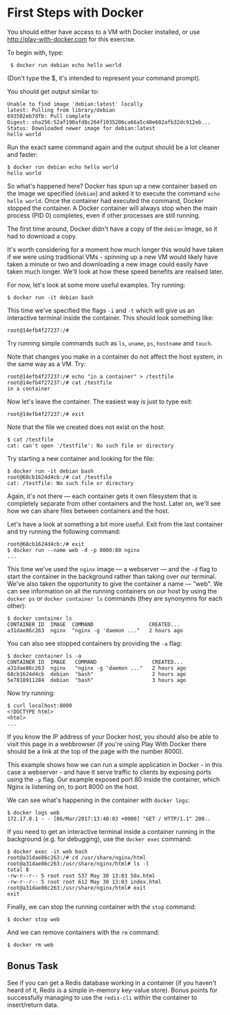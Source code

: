 # First Steps with Docker

You should either have access to a VM with Docker installed, or use
http://play-with-docker.com for this exercise.

To begin with, type:

```
 $ docker run debian echo hello world
```

(Don't type the $, it's intended to represent your command prompt).

You should get output similar to:

```
Unable to find image 'debian:latest' locally
latest: Pulling from library/debian
693502eb7dfb: Pull complete
Digest: sha256:52af198afd8c264f1035206ca66a5c48e602afb32dc912eb...
Status: Downloaded newer image for debian:latest
hello world
```

Run the exact same command again and the output should be a lot cleaner and
faster:

```
$ docker run debian echo hello world
hello world
```

So what's happened here? Docker has spun up a new container based on the image
we specified (`debian`) and asked it to execute the command `echo hello world`.
Once the container had executed the command, Docker stopped the container. A
Docker container will always stop when the main process (PID 0) completes, even
if other processes are still running.

The first time around, Docker didn't have a copy of the `debian` image, so it had
to download a copy.

It's worth considering for a moment how much longer this would have taken if we
were using traditional VMs - spinning up a new VM would likely have taken a
minute or two and downloading a new image could easily have taken much longer.
We'll look at how these speed benefits are realised later.

For now, let's look at some more useful examples. Try running:

```
$ docker run -it debian bash
```

This time we've specified the flags `-i` and `-t` which will give us an
interactive terminal inside the container. This should look something like:
```
root@14efb4f27237:/#
```

Try running simple commands such as `ls`, `uname`, `ps`, `hostname` and `touch`.

Note that changes you make in a container do not affect the host system, in the
same way as a VM. Try:

```
root@14efb4f27237:/# echo "in a container" > /testfile
root@14efb4f27237:/# cat /testfile
in a container
```

Now let's leave the container. The easiest way is just to type exit:

```
root@14efb4f27237:/# exit
```

Note that the file we created does not exist on the host:

```
$ cat /testfile
cat: can't open '/testfile': No such file or directory
```

Try starting a new container and looking for the file:

```
$ docker run -it debian bash
root@68cb1624d4cb:/# cat /testfile
cat: /testfile: No such file or directory
```

Again, it's not there — each container gets it own filesystem that is completely
separate from other containers and the host. Later on, we'll see how we can
share files between containers and the host.

Let's have a look at something a bit more useful. Exit from the last container
and try running the following command:

```
root@68cb1624d4cb:/# exit
$ docker run --name web -d -p 8000:80 nginx
...
```

This time we've used the `nginx` image — a webserver — and the `-d` flag to
start the container in the background rather than taking over our terminal.
We've also taken the opportunity to give the container a name — "web". We can
see information on all the running containers on our host by using the `docker
ps` or `docker container ls` commands (they are synonymns for each other):

```
$ docker container ls
CONTAINER ID  IMAGE  COMMAND                  CREATED...
a31dae86c263  nginx  "nginx -g 'daemon ..."   2 hours ago
```

You can also see stopped containers by providing the `-a` flag:

```
$ docker container ls -a
CONTAINER ID  IMAGE   COMMAND                  CREATED...
a31dae86c263  nginx   "nginx -g 'daemon ..."   2 hours ago
68cb1624d4cb  debian  "bash"                   2 hours ago
5e7818911284  debian  "bash"                   3 hours ago
```

Now try running:

```
$ curl localhost:8000
<!DOCTYPE html>
<html>
...
```

If you know the IP address of your Docker host, you should also be able to visit
this page in a webbrowser (if you're using Play With Docker there should be a
link at the top of the page with the number 8000).

This example shows how we can run a simple application in Docker - in this case
a webserver - and have it serve traffic to clients by exposing ports using the
`-p` flag. Our example exposed port 80 inside the container, which Nginx is
listening on, to port 8000 on the host.

We can see what's happening in the container with `docker logs`:

```
$ docker logs web
172.17.0.1 - - [06/Mar/2017:13:40:03 +0000] "GET / HTTP/1.1" 200..
```

If you need to get an interactive terminal inside a container running in the
background (e.g. for debugging), use the `docker exec` command:

```
$ docker exec -it web bash
root@a31dae86c263:/# cd /usr/share/nginx/html
root@a31dae86c263:/usr/share/nginx/html# ls -l
total 8
-rw-r--r-- 5 root root 537 May 30 13:03 50x.html
-rw-r--r-- 5 root root 612 May 30 13:03 index.html
root@a31dae86c263:/usr/share/nginx/html# exit
exit
```

Finally, we can stop the running container with the `stop` command:

```
$ docker stop web
```

And we can remove containers with the `rm` command:

```
$ docker rm web
```

## Bonus Task

See if you can get a Redis database working in a container (if you haven't heard
of it, Redis is a simple in-memory key-value store). Bonus points for
successfully managing to use the `redis-cli` within the container to
insert/return data.
